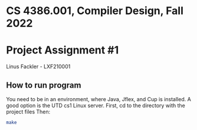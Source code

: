 # CS 4386.001, Compiler Design, Fall 2022
# Project Assignment #1
Linus Fackler - LXF210001

## How to run program
You need to be in an environment, where Java, Jflex, and Cup is installed.
A good option is the UTD cs1 Linux server.
First, cd to the directory with the project files
Then:
```bash
make
```
